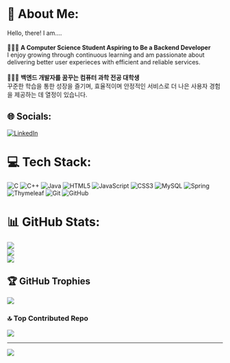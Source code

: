 # 💫 About Me:
Hello, there! I am....<br><br>🧑🏻‍💻 **A Computer Science Student Aspiring to Be a Backend Developer** <br>I enjoy growing through continuous learning and am passionate about delivering better user experieces with efficient and reliable services.<br><br>🧑🏻‍💻 **백엔드 개발자를 꿈꾸는 컴퓨터 과학 전공 대학생**<br>꾸준한 학습을 통한 성장을 즐기며, 효율적이며 안정적인 서비스로 더 나은 사용자 경험을 제공하는 데 열정이 있습니다.


## 🌐 Socials:
[![LinkedIn](https://img.shields.io/badge/LinkedIn-%230077B5.svg?logo=linkedin&logoColor=white)](https://linkedin.com/in/yoonjong-j) 

# 💻 Tech Stack:
![C](https://img.shields.io/badge/c-%2300599C.svg?style=plastic&logo=c&logoColor=white) ![C++](https://img.shields.io/badge/c++-%2300599C.svg?style=plastic&logo=c%2B%2B&logoColor=white) ![Java](https://img.shields.io/badge/java-%23ED8B00.svg?style=plastic&logo=openjdk&logoColor=white) ![HTML5](https://img.shields.io/badge/html5-%23E34F26.svg?style=plastic&logo=html5&logoColor=white) ![JavaScript](https://img.shields.io/badge/javascript-%23323330.svg?style=plastic&logo=javascript&logoColor=%23F7DF1E) ![CSS3](https://img.shields.io/badge/css3-%231572B6.svg?style=plastic&logo=css3&logoColor=white) ![MySQL](https://img.shields.io/badge/mysql-4479A1.svg?style=plastic&logo=mysql&logoColor=white) ![Spring](https://img.shields.io/badge/spring-%236DB33F.svg?style=plastic&logo=spring&logoColor=white) ![Thymeleaf](https://img.shields.io/badge/Thymeleaf-%23005C0F.svg?style=plastic&logo=Thymeleaf&logoColor=white) ![Git](https://img.shields.io/badge/git-%23F05033.svg?style=plastic&logo=git&logoColor=white) ![GitHub](https://img.shields.io/badge/github-%23121011.svg?style=plastic&logo=github&logoColor=white)
# 📊 GitHub Stats:
![](https://github-readme-stats.vercel.app/api?username=yoonjong-j&theme=blue_navy&hide_border=false&include_all_commits=true&count_private=true)<br/>
![](https://github-readme-streak-stats.herokuapp.com/?user=yoonjong-j&theme=blue_navy&hide_border=false)<br/>
![](https://github-readme-stats.vercel.app/api/top-langs/?username=yoonjong-j&theme=blue_navy&hide_border=false&include_all_commits=true&count_private=true&layout=compact)

## 🏆 GitHub Trophies
![](https://github-profile-trophy.vercel.app/?username=yoonjong-j&theme=blue_navy&no-frame=false&no-bg=true&margin-w=4)

### 🔝 Top Contributed Repo
![](https://github-contributor-stats.vercel.app/api?username=yoonjong-j&limit=5&theme=blue_navy&combine_all_yearly_contributions=true)

---
[![](https://visitcount.itsvg.in/api?id=yoonjong-j&icon=2&color=12)](https://visitcount.itsvg.in)

<!-- Proudly created with GPRM ( https://gprm.itsvg.in ) -->
